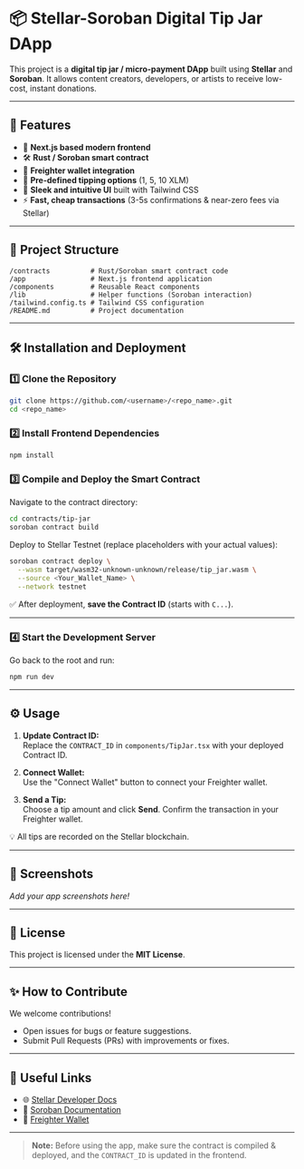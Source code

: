 # 📦 Stellar-Soroban Digital Tip Jar DApp

This project is a **digital tip jar / micro-payment DApp** built using **Stellar** and **Soroban**. It allows content creators, developers, or artists to receive low-cost, instant donations.

---

## 🚀 Features

- 🧱 **Next.js based modern frontend**
- 🛠️ **Rust / Soroban smart contract**
- 🔑 **Freighter wallet integration**
- 💸 **Pre-defined tipping options** (1, 5, 10 XLM)
- 🎨 **Sleek and intuitive UI** built with Tailwind CSS
- ⚡ **Fast, cheap transactions** (3-5s confirmations & near-zero fees via Stellar)

---

## 📂 Project Structure

```
/contracts          # Rust/Soroban smart contract code  
/app                # Next.js frontend application  
/components         # Reusable React components  
/lib                # Helper functions (Soroban interaction)
/tailwind.config.ts # Tailwind CSS configuration  
/README.md          # Project documentation  
```

---

## 🛠️ Installation and Deployment

### 1️⃣ Clone the Repository
```bash
git clone https://github.com/<username>/<repo_name>.git
cd <repo_name>
```

### 2️⃣ Install Frontend Dependencies
```bash
npm install
```

### 3️⃣ Compile and Deploy the Smart Contract
Navigate to the contract directory:
```bash
cd contracts/tip-jar
soroban contract build
```

Deploy to Stellar Testnet (replace placeholders with your actual values):
```bash
soroban contract deploy \
  --wasm target/wasm32-unknown-unknown/release/tip_jar.wasm \
  --source <Your_Wallet_Name> \
  --network testnet
```

✅ After deployment, **save the Contract ID** (starts with `C...`).

---

### 4️⃣ Start the Development Server
Go back to the root and run:
```bash
npm run dev
```

---

## ⚙️ Usage

1. **Update Contract ID:**  
   Replace the `CONTRACT_ID` in `components/TipJar.tsx` with your deployed Contract ID.

2. **Connect Wallet:**  
   Use the "Connect Wallet" button to connect your Freighter wallet.

3. **Send a Tip:**  
   Choose a tip amount and click **Send**. Confirm the transaction in your Freighter wallet.

💡 All tips are recorded on the Stellar blockchain.

---

## 📸 Screenshots

_Add your app screenshots here!_

---

## 📄 License

This project is licensed under the **MIT License**.

---

## ✨ How to Contribute

We welcome contributions!

- Open issues for bugs or feature suggestions.
- Submit Pull Requests (PRs) with improvements or fixes.

---

## 🔗 Useful Links

- 🌐 [Stellar Developer Docs](https://developers.stellar.org/)
- 🧱 [Soroban Documentation](https://soroban.stellar.org/docs)
- 💼 [Freighter Wallet](https://www.freighter.app/)

---

> **Note:** Before using the app, make sure the contract is compiled & deployed, and the `CONTRACT_ID` is updated in the frontend.